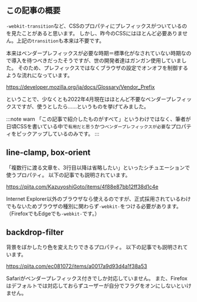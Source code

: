 <!--
title:   今のCSSにはベンダープレフィックスはほぼ要らないけど、強いてつけるなら
tags:    CSS,ベンダープレフィックス
-->

## この記事の概要

`-webkit-transition`など、CSSのプロパティにプレフィックスがついているのを見たことがあると思います。
しかし、昨今のCSSにはほとんど必要ありません。上記の`transition`も本来は不要です。

本来はベンダープレフィックスが必要な時期＝標準化がなされていない時期なので導入を待つべきだったそうですが、世の開発者達はガンガン使用していました。
そのため、プレフィックスではなくブラウザの設定でオンオフを制御するような流れになっています。

https://developer.mozilla.org/ja/docs/Glossary/Vendor_Prefix

ということで、少なくとも2022年4月現在はほとんど不要なベンダープレフィックスですが、使うとしたら……というものを挙げてみました。

:::note warn
「この記事で紹介したものがすべて」というわけではなく、筆者が日頃CSSを書いている中で`有用だと思う`かつ`ベンダープレフィックスが必要`なプロパティをピックアップしているのみです。
:::

## line-clamp, box-orient

「複数行に渡る文章を、3行目以降は省略したい」といったシチュエーションで使うプロパティ。
以下の記事でも説明されています。

https://qiita.com/KazuyoshiGoto/items/4f88e87bb12ff38d1c4e

Internet Explorer以外のブラウザなら使えるのですが、正式採用されているわけでもないためブラウザの種別に関わらず`-webkit-`をつける必要があります。
（FirefoxでもEdgeでも`-webkit-`です。）

## backdrop-filter

背景をぼかしたり色を変えたりできるプロパティ。
以下の記事でも説明されています。

https://qiita.com/ec081072/items/a0017a9d93d4a1f38a53

Safariがベンダープレフィックス付きでしか対応していません。
また、Firefoxはデフォルトでは対応しておらずユーザーが自分でフラグをオンにしないといけません。
